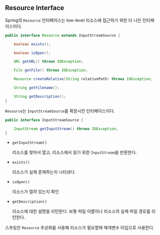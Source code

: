 ## Resource Interface

Spring의 `Resource` 인터페이스는 low-level 리소스에 접근하기 위한 더 나은 인터페이스이다.

```java
public interface Resource extends InputStreamSource {

    boolean exists();

    boolean isOpen();

    URL getURL() throws IOException;

    File getFile() throws IOException;

    Resource createRelative(String relativePath) throws IOException;

    String getFilename();

    String getDescription();
}
```

`Resource`는 `InputStreamSource`를 확장시킨 인터페이스이다.

```java
public interface InputStreamSource {

    InputStream getInputStream() throws IOException;
}
```

- `getInputStream()`

  리소스를 찾아서 열고,  리소스에서 읽기 위한 `InputStream`을 반환한다.

- `exists()`

  리소스가 실제 존재하는지 나타낸다.

- `isOpen()`

  리소스가 열려 있는지 확인

- `getDescription()`

  리소스에 대한 설명을 리턴한다. 보통 파일 이름이나 리소스의 실제 파일 경로를 리턴한다.

스프링은 `Resource` 추상화를 사용해 리소스가 필요할때 매개변수 타입으로 사용한다. 